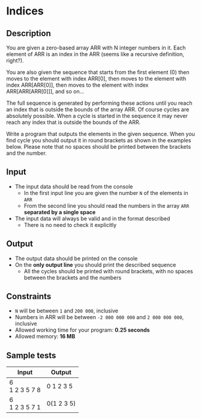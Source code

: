 # Indices

## Description

You are given a zero-based array ARR with N integer numbers in it. Each element of ARR is an index in the ARR (seems like a recursive definition, right?).

You are also given the sequence that starts from the first element (0) then moves to the element with index ARR[0], then moves to the element with index ARR[ARR[0]], then moves to the element with index ARR[ARR[ARR[0]]], and so on…

The full sequence is generated by performing these actions until you reach an index that is outside the bounds of the array ARR. Of course cycles are absolutely possible. When a cycle is started in the sequence it may never reach any index that is outside the bounds of the ARR.

Write a program that outputs the elements in the given sequence. When you find cycle you should output it in round brackets as shown in the examples below. Please note that no spaces should be printed between the brackets and the number.

## Input

- The input data should be read from the console
  - In the first input line you are given the number `N` of the elements in `ARR`
  - From the second line you should read the numbers in the array `ARR` **separated by a single space**
- The input data will always be valid and in the format described
    - There is no need to check it explicitly

## Output

- The output data should be printed on the console
- On the **only output line** you should print the described sequence
  - All the cycles should be printed with round brackets, with no spaces between the brackets and the numbers

## Constraints

- `N` will be between `1` and `200 000`, inclusive
- Numbers in ARR will be between `-2 000 000 000` and `2 000 000 000`, inclusive
- Allowed working time for your program: **0.25 seconds**
- Allowed memory: **16 MB**

## Sample tests

| Input             | Output     |
| ----------------- | ---------- |
| 6<br/>1 2 3 5 7 8 | 0 1 2 3 5  |
| 6<br/>1 2 3 5 7 1 | 0(1 2 3 5) |
